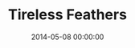 ---
template: lab-single.hbs
title: Tireless Feathers
date: 2014-05-08 00:00:00
description: An inquisitive bird follows the pointer in front of him.
tags: hand-drawn ddd mouse grid sprite
image: https://farm9.staticflickr.com/8669/16041310158_ea51c621c2_o.jpg
thumb: https://farm9.staticflickr.com/8669/16041310158_abc841204e_z.jpg
scripts: TirelessFeathers.js
---